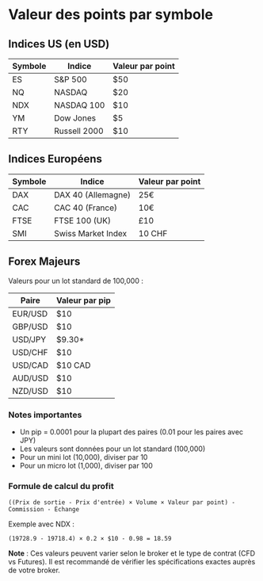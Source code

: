 # Valeur des points par symbole

## Indices US (en USD)
| Symbole | Indice | Valeur par point |
|---------|---------|-----------------|
| ES | S&P 500 | $50 |
| NQ | NASDAQ | $20 |
| NDX | NASDAQ 100 | $10 |
| YM | Dow Jones | $5 |
| RTY | Russell 2000 | $10 |

## Indices Européens
| Symbole | Indice | Valeur par point |
|---------|---------|-----------------|
| DAX | DAX 40 (Allemagne) | 25€ |
| CAC | CAC 40 (France) | 10€ |
| FTSE | FTSE 100 (UK) | £10 |
| SMI | Swiss Market Index | 10 CHF |

## Forex Majeurs
Valeurs pour un lot standard de 100,000 :

| Paire | Valeur par pip |
|-------|---------------|
| EUR/USD | $10 |
| GBP/USD | $10 |
| USD/JPY | $9.30* |
| USD/CHF | $10 |
| USD/CAD | $10 CAD |
| AUD/USD | $10 |
| NZD/USD | $10 |

### Notes importantes
- Un pip = 0.0001 pour la plupart des paires (0.01 pour les paires avec JPY)
- Les valeurs sont données pour un lot standard (100,000)
- Pour un mini lot (10,000), diviser par 10
- Pour un micro lot (1,000), diviser par 100

### Formule de calcul du profit
```
((Prix de sortie - Prix d'entrée) × Volume × Valeur par point) - Commission - Échange
```

Exemple avec NDX :
```
(19728.9 - 19718.4) × 0.2 × $10 - 0.98 = 18.59
```

**Note** : Ces valeurs peuvent varier selon le broker et le type de contrat (CFD vs Futures). Il est recommandé de vérifier les spécifications exactes auprès de votre broker.
